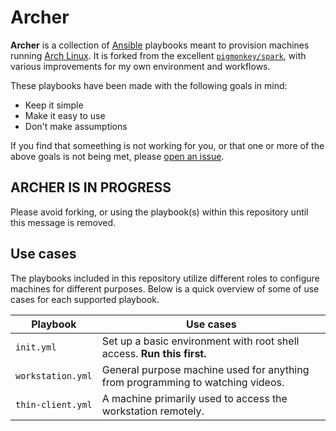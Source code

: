 # Archer

**Archer** is a collection of [Ansible][0] playbooks meant to provision
machines running [Arch Linux][1]. It is forked from the excellent
[`pigmonkey/spark`][2], with various improvements for my own environment and
workflows.

These playbooks have been made with the following goals in mind:

* Keep it simple
* Make it easy to use
* Don't make assumptions

If you find that someething is not working for you, or that one or more of the
above goals is not being met, please [open an issue][3].

## ARCHER IS IN PROGRESS

Please avoid forking, or using the playbook(s) within this repository until
this message is removed.

## Use cases

The playbooks included in this repository utilize different roles to configure
machines for different purposes. Below is a quick overview of some of use cases
for each supported playbook.

| Playbook          | Use cases |
| ----------------- | --------- |
| `init.yml`        | Set up a basic environment with root shell access. **Run this first.** |
| `workstation.yml` | General purpose machine used for anything from programming to watching videos. |
| `thin-client.yml` | A machine primarily used to access the workstation remotely. |

[0]: https://www.ansible.com "Ansible"
[1]: https://www.archlinux.org "Arch Linux"
[2]: https://github.com/pigmonkey/spark "Spark"
[3]: https://github.com/bddenhartog/archer/issues "view or create issues"
